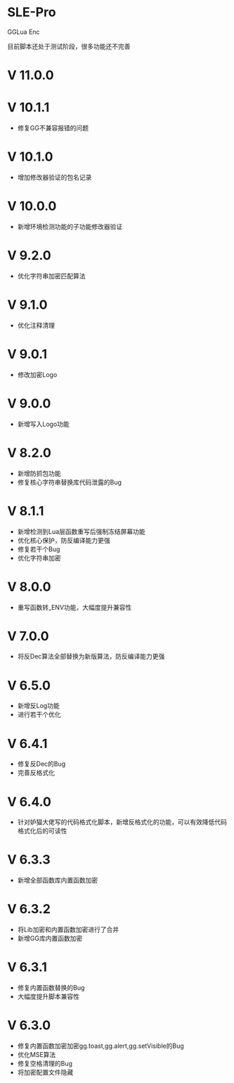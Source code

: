 # SLE-Pro
GGLua Enc

目前脚本还处于测试阶段，很多功能还不完善

# V 11.0.0

# V 10.1.1
  - 修复GG不兼容报错的问题

# V 10.1.0
  - 增加修改器验证的包名记录

# V 10.0.0
  - 新增环境检测功能的子功能修改器验证

# V 9.2.0
  - 优化字符串加密匹配算法

# V 9.1.0
  - 优化注释清理

# V 9.0.1
  - 修改加密Logo

# V 9.0.0
  - 新增写入Logo功能

# V 8.2.0
  - 新增防抓包功能
  - 修复核心字符串替换库代码泄露的Bug

# V 8.1.1
  - 新增检测到Lua层函数重写后强制冻结屏幕功能
  - 优化核心保护，防反编译能力更强
  - 修复若干个Bug
  - 优化字符串加密

# V 8.0.0
  - 重写函数转_ENV功能，大幅度提升兼容性

# V 7.0.0
  - 将反Dec算法全部替换为新版算法，防反编译能力更强

# V 6.5.0
  - 新增反Log功能
  - 进行若干个优化

# V 6.4.1
  - 修复反Dec的Bug
  - 完善反格式化

# V 6.4.0
  - 针对妒猫大佬写的代码格式化脚本，新增反格式化的功能，可以有效降低代码格式化后的可读性

# V 6.3.3
  - 新增全部函数库内置函数加密

# V 6.3.2
  - 将Lib加密和内置函数加密进行了合并
  - 新增GG库内置函数加密

# V 6.3.1
  - 修复内置函数替换的Bug
  - 大幅度提升脚本兼容性

# V 6.3.0
  - 修复内置函数加密加密gg.toast,gg.alert,gg.setVisible的Bug
  - 优化MSE算法
  - 修复空格清理的Bug
  - 将加密配置文件隐藏
